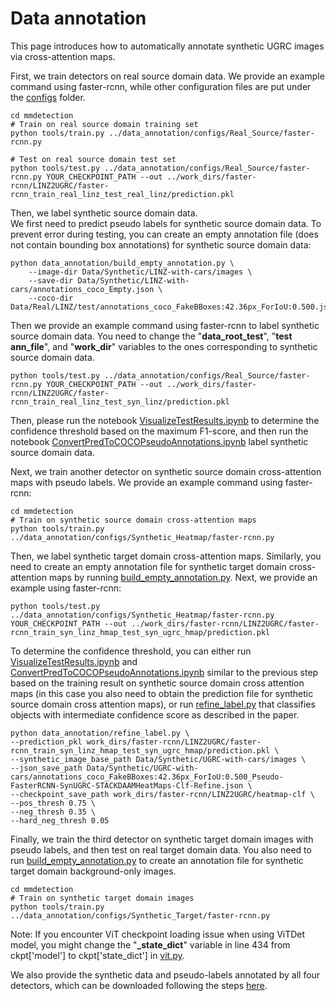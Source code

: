 # Data annotation
This page introduces how to automatically annotate synthetic UGRC images via cross-attention maps.

First, we train detectors on real source domain data.  We provide an example command using faster-rcnn, while other configuration files are put under the [configs](configs) folder.
```
cd mmdetection
# Train on real source domain training set
python tools/train.py ../data_annotation/configs/Real_Source/faster-rcnn.py

# Test on real source domain test set
python tools/test.py ../data_annotation/configs/Real_Source/faster-rcnn.py YOUR_CHECKPOINT_PATH --out ../work_dirs/faster-rcnn/LINZ2UGRC/faster-rcnn_train_real_linz_test_real_linz/prediction.pkl
``` 

Then, we label synthetic source domain data.  
We first need to predict pseudo labels for synthetic source domain data. To prevent error during testing, you can create an empty annotation file (does not contain bounding box annotations) for synthetic source domain data: 
```
python data_annotation/build_empty_annotation.py \
    --image-dir Data/Synthetic/LINZ-with-cars/images \
    --save-dir Data/Synthetic/LINZ-with-cars/annotations_coco_Empty.json \
    --coco-dir Data/Real/LINZ/test/annotations_coco_FakeBBoxes:42.36px_ForIoU:0.500.json
```
Then we provide an example command using faster-rcnn to label synthetic source domain data. You need to change the "<b>data_root_test</b>", "<b>test ann_file</b>", and "<b>work_dir</b>" variables to the ones corresponding to synthetic source domain data.  
```
python tools/test.py ../data_annotation/configs/Real_Source/faster-rcnn.py YOUR_CHECKPOINT_PATH --out ../work_dirs/faster-rcnn/LINZ2UGRC/faster-rcnn_train_real_linz_test_syn_linz/prediction.pkl
``` 
Then, please run the notebook [VisualizeTestResults.ipynb](VisualizeTestResults.ipynb) to determine the confidence threshold based on the maximum F1-score, and then run the notebook [ConvertPredToCOCOPseudoAnnotations.ipynb](ConvertPredToCOCOPseudoAnnotations.ipynb) label synthetic source domain data.   

Next, we train another detector on synthetic source domain cross-attention maps with pseudo labels. We provide an example command using faster-rcnn:  
```
cd mmdetection
# Train on synthetic source domain cross-attention maps
python tools/train.py ../data_annotation/configs/Synthetic_Heatmap/faster-rcnn.py
``` 

Then, we label synthetic target domain cross-attention maps. Similarly, you need to create an empty annotation file for synthetic target domain cross-attention maps by running [build_empty_annotation.py](build_empty_annotation.py). Next, we provide an example using faster-rcnn: 
```
python tools/test.py ../data_annotation/configs/Synthetic_Heatmap/faster-rcnn.py YOUR_CHECKPOINT_PATH --out ../work_dirs/faster-rcnn/LINZ2UGRC/faster-rcnn_train_syn_linz_hmap_test_syn_ugrc_hmap/prediction.pkl
```
To determine the confidence threshold, you can either run [VisualizeTestResults.ipynb](VisualizeTestResults.ipynb) and [ConvertPredToCOCOPseudoAnnotations.ipynb](ConvertPredToCOCOPseudoAnnotations.ipynb) similar to the previous step based on the training result on synthetic source domain cross attention maps (in this case you also need to obtain the prediction file for synthetic source domain cross attention maps), or run [refine_label.py](refine_label.py) that classifies objects with intermediate confidence score as described in the paper.
```
python data_annotation/refine_label.py \
--prediction_pkl work_dirs/faster-rcnn/LINZ2UGRC/faster-rcnn_train_syn_linz_hmap_test_syn_ugrc_hmap/prediction.pkl \
--synthetic_image_base_path Data/Synthetic/UGRC-with-cars/images \
--json_save_path Data/Synthetic/UGRC-with-cars/annotations_coco_FakeBBoxes:42.36px_ForIoU:0.500_Pseudo-FasterRCNN-SynUGRC-STACKDAAMHeatMaps-Clf-Refine.json \
--checkpoint_save_path work_dirs/faster-rcnn/LINZ2UGRC/heatmap-clf \
--pos_thresh 0.75 \
--neg_thresh 0.35 \
--hard_neg_thresh 0.05
```

Finally, we train the third detector on synthetic target domain images with pseudo labels, and then test on real target domain data. You also need to run [build_empty_annotation.py](build_empty_annotation.py) to create an annotation file for synthetic target domain background-only images.
```
cd mmdetection
# Train on synthetic target domain images
python tools/train.py ../data_annotation/configs/Synthetic_Target/faster-rcnn.py
``` 
Note: If you encounter ViT checkpoint loading issue when using ViTDet model, you might change the "<b>_state_dict</b>" variable in line 434 from ckpt['model'] to ckpt['state_dict'] in [vit.py](../mmdetection/projects/ViTDet/vitdet/vit.py).  

We also provide the synthetic data and pseudo-labels annotated by all four detectors, which can be downloaded following the steps [here](../Data/README.md).




